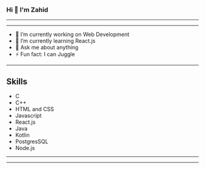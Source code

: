 ### Hi 👋 I'm Zahid

---
---

- 🔭 I’m currently working on Web Development
- 🌱 I’m currently learning React.js<!-- - 👯 I’m looking to collaborate on React.js -->
- 💬 Ask me about anything
- ⚡ Fun fact: I can Juggle 
---
## Skills
- C
- C++
- HTML and CSS
- Javascript
- React.js
- Java
- Kotlin
- PostgresSQL
- Node.js


---
---

